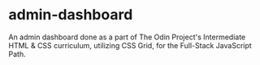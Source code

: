 # admin-dashboard
An admin dashboard done as a part of The Odin Project's Intermediate HTML &amp; CSS curriculum, utilizing CSS Grid, for the Full-Stack JavaScript Path.
